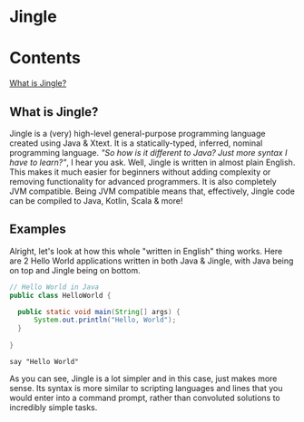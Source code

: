 # Jingle

# Contents
[What is Jingle?](https://github.com/jingle-lang/jingle/blob/master/README.md#what-is-jingle)

## What is Jingle?
Jingle is a (very) high-level general-purpose programming language created using Java & Xtext. It is a statically-typed, inferred, nominal programming language. *"So how is it different to Java? Just more syntax I have to learn?"*, I hear you ask. Well, Jingle is written in almost plain English. This makes it much easier for beginners without adding complexity or removing functionality for advanced programmers. It is also completely JVM compatible. Being JVM compatible means that, effectively, Jingle code can be compiled to Java, Kotlin, Scala & more!
## Examples
Alright, let's look at how this whole "written in English" thing works. Here are 2 Hello World applications written in both Java & Jingle, with Java being on top and Jingle being on bottom.

```java
// Hello World in Java
public class HelloWorld {

  public static void main(String[] args) {
      System.out.println("Hello, World");
  }
  
}
```
`say "Hello World"`

As you can see, Jingle is a lot simpler and in this case, just makes more sense. Its syntax is more similar to scripting languages and lines that you would enter into a command prompt, rather than convoluted solutions to incredibly simple tasks.
